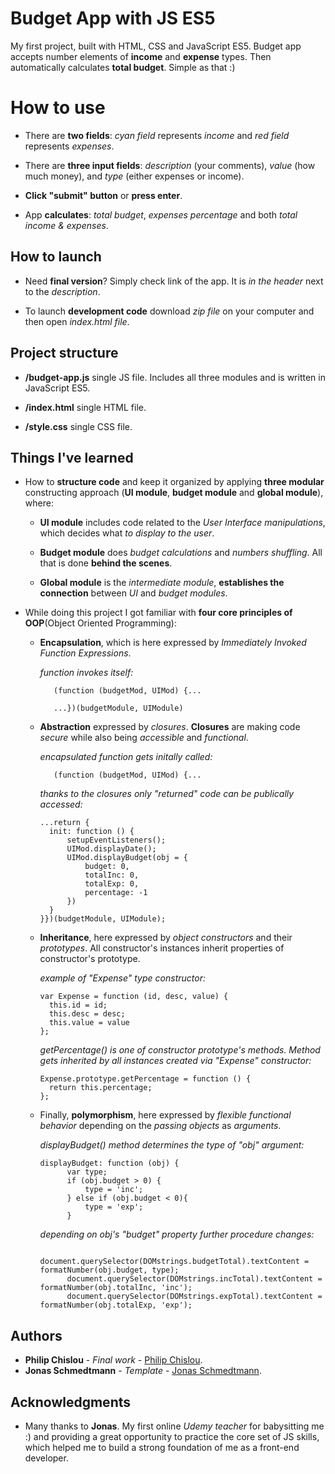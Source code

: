# Budget App with JS ES5

My first project, built with HTML, CSS and JavaScript ES5. Budget app accepts number elements of **income** and **expense** types. Then automatically calculates **total budget**. Simple as that :)


# How to use

* There are **two fields**: *cyan field* represents *income* and *red field* represents *expenses*. 

* There are **three input fields**: *description* (your comments), *value* (how much money), and *type* (either expenses or income). 

* **Click "submit" button** or **press enter**.

* App **calculates**: *total budget*, *expenses percentage* and both *total income & expenses*.


## How to launch

* Need **final version**? Simply check link of the app. It is *in the header* next to the *description*. 

* To launch **development code** download *zip file* on your computer and then open *index.html file*.

## Project structure

* **/budget-app.js** single JS file. Includes all three modules and is written in JavaScript ES5. 

* **/index.html** single HTML file.  

* **/style.css** single CSS file.


## Things I've learned 

* How to **structure code** and keep it organized by applying **three modular** constructing approach (**UI module**, **budget module** and **global module**), where:

    * **UI module** includes code related to the *User Interface manipulations*, which decides what *to display to the user*. 
    
    * **Budget module** does *budget calculations* and *numbers shuffling*. All that is done **behind the scenes**.
    
    * **Global module** is the *intermediate module*, **establishes the connection** between *UI* and *budget modules*. 

* While doing this project I got familiar with **four core principles of OOP**(Object Oriented Programming):

    * **Encapsulation**, which is here expressed by *Immediately Invoked Function Expressions*. 
    
      *function invokes itself:*
      ```
         (function (budgetMod, UIMod) {...
         
         ...})(budgetModule, UIModule)
      ```
      
    * **Abstraction** expressed by *closures*. **Closures** are making code *secure* while also being *accessible* and *functional*.
    
      *encapsulated function gets initally called:*
      ```
         (function (budgetMod, UIMod) {... 
      ```
      
      *thanks to the closures only "returned" code can be publically accessed:*
      ```
      ...return {
        init: function () {
            setupEventListeners();
            UIMod.displayDate();
            UIMod.displayBudget(obj = {
                budget: 0,
                totalInc: 0,
                totalExp: 0,
                percentage: -1
            })
        }
      }})(budgetModule, UIModule);
      ```
    
    * **Inheritance**, here expressed by *object constructors* and their *prototypes*. All constructor's instances inherit properties of constructor's prototype.
    
      *example of "Expense" type *constructor*:* 
      ```
      var Expense = function (id, desc, value) {
        this.id = id;
        this.desc = desc;
        this.value = value
      };
      ```
      *getPercentage() is one of *constructor prototype's* methods. Method gets inherited by all instances created via "Expense"             constructor:*
      ```
      Expense.prototype.getPercentage = function () {
        return this.percentage;
      };
      ```
      
    * Finally, **polymorphism**, here expressed by *flexible functional behavior* depending on the *passing objects* as *arguments*.
      
      *displayBudget() method determines the type of "obj" argument:* 
      ```
      displayBudget: function (obj) {
            var type;
            if (obj.budget > 0) {
                type = 'inc';
            } else if (obj.budget < 0){
                type = 'exp';
            }
      ```
      
      *depending on obj's "budget" property further procedure changes:*
      ```
            document.querySelector(DOMstrings.budgetTotal).textContent = formatNumber(obj.budget, type);
            document.querySelector(DOMstrings.incTotal).textContent = formatNumber(obj.totalInc, 'inc');
            document.querySelector(DOMstrings.expTotal).textContent = formatNumber(obj.totalExp, 'exp');
      ```


## Authors

* **Philip Chislou** - *Final work* - [Philip Chislou](https://github.com/h1l1ch).
* **Jonas Schmedtmann** - *Template* - [Jonas Schmedtmann](https://github.com/jonasschmedtmann).


## Acknowledgments

* Many thanks to **Jonas**. My first online *Udemy teacher* for babysitting me :) and providing a great opportunity to practice the core set of JS skills, which helped me to build a strong foundation of me as a front-end developer. 
